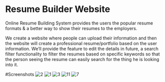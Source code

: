 # Resume Builder Website

Online Resume Building System provides the users the popular resume formats & a better way to show their resumes to the employers. 

We create a website where people can upload their information and then the website will create a professional resume/portfolio based on the user information.
We’ll provide the feature to edit the details in future, a search filter functionality to filter the resumes based on specific keywords so that the person seeing the resume can easily search for the thing he is looking into it.  

#Screenshots
![2](https://user-images.githubusercontent.com/52343738/129526847-9b9487df-99da-4bf2-9e2d-d03ddbe5e053.jpeg)
![1](https://user-images.githubusercontent.com/52343738/129526863-18f6bc13-afb2-40f1-a64b-086802eddbb8.jpeg)
![3](https://user-images.githubusercontent.com/52343738/129526852-dfde1a5f-dbfc-455b-9898-52c3e7f0d3c5.jpeg)
![11](https://user-images.githubusercontent.com/52343738/129526861-4f083813-1085-44a9-8f6f-26e76687a672.jpeg)
![7](https://user-images.githubusercontent.com/52343738/129526857-a75d529c-1ab3-4c93-ad1b-ae4a853a3dbb.jpeg)


